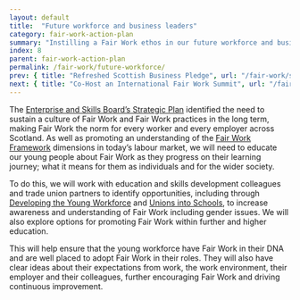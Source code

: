 ```yaml
---
layout: default
title:  "Future workforce and business leaders"
category: fair-work-action-plan
summary: "Instilling a Fair Work ethos in our future workforce and business leaders."
index: 8
parent: fair-work-action-plan
permalink: /fair-work/future-workforce/
prev: { title: "Refreshed Scottish Business Pledge", url: "/fair-work/scottish-business-pledge/" }
next: { title: "Co-Host an International Fair Work Summit", url: "/fair-work/fair-work-summit/" }
---
```


The [Enterprise and Skills Board’s Strategic Plan](https://www.gov.scot/publications/working-collaboratively-better-scotland/) identified the need to sustain a culture of Fair Work and Fair Work practices in the long term, making Fair Work the norm for every worker and every employer across Scotland. As well as promoting an understanding of the [Fair Work Framework](https://www.fairworkconvention.scot/the-fair-work-framework/) dimensions in today’s labour market, we will need to educate our young people about Fair Work as they progress on their learning journey; what it means for them as individuals and for the wider society.

To do this, we will work with education and skills development colleagues and trade union partners to identify opportunities, including through [Developing the Young Workforce](https://www.dyw.scot/) and [Unions into Schools](http://www.stuc.org.uk/unions-into-schools), to increase awareness and understanding of Fair Work including gender issues.  We will also explore options for promoting Fair Work within further and higher education.

This will help ensure that the young workforce have Fair Work in their DNA and are well placed to adopt Fair Work in their roles. They will also have clear ideas about their expectations from work, the work environment, their employer and their colleagues, further encouraging Fair Work and driving continuous improvement.
